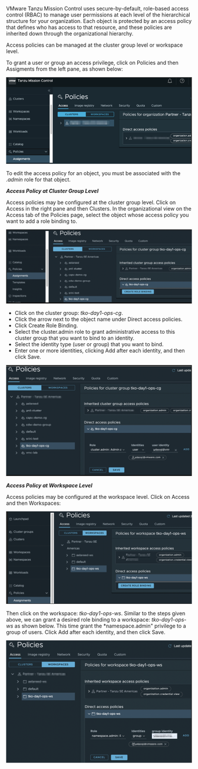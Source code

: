 
VMware Tanzu Mission Control uses secure-by-default, role-based access control (RBAC) to manage user permissions at each level of the hierarchical structure for your organization. Each object is protected by an access policy that defines who has access to that resource, and these policies are inherited down through the organizational hierarchy.

Access policies can be managed at the cluster group level or workspace level.

To grant a user or group an access privilege, click on Policies and then Assigments from the left pane, as shown below:

![](./images/policies.png)

To edit the access policy for an object, you must be associated with the *.admin* role for that object.

***Access Policy  at Cluster Group Level***

Access policies may be configured at the cluster group level. Click on 
Access in the right pane and then Clusters.
In the organizational view on the Access tab of the Policies page, select the object whose access policy you want to add a role binding to.

![](./images/policy-access-cg-1.png)

- Click on the cluster group:  *tko-day1-ops-cg*. 
- Click the arrow next to the object name under Direct access policies.
- Click Create Role Binding.
- Select the cluster.admin role to grant administrative access to this cluster group that you want to bind to an identity.
- Select the identity type (user or group) that you want to bind.
- Enter one or more identities, clicking Add after each identity, and then click Save.

![](./images/policy-access-cg-2.png)

***Access Policy  at Workspace Level***

Access policies may be configured at the workspace level. Click on Access and then Workspaces:

![](./images/policy-access-ws-1.png)

Then click on the workspace: *tko-day1-ops-ws*. Similar to the steps given above, we can grant a desired
role binding to a workspace:  *tko-day1-ops-ws* as shown below. This time grant the *namespace.admin" privilege to a group of users. 
 Click Add after each identity, and then click Save.

![](./images/policy-access-ws-2.png)

